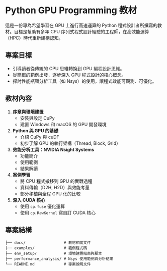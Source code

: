 # Python GPU Programming 教材

這是一份專為希望學習在 GPU 上進行高速運算的 Python 程式設計者所撰寫的教材。目標是幫助有多年 CPU 序列式程式設計經驗的工程師，在高效能運算（HPC）時代重新建構認知。

## 專案目標

- 引導讀者從傳統的 CPU 思維轉換到 GPU 編程設計思維。
- 從簡單的範例出發，逐步深入 GPU 程式設計的核心概念。
- 探討性能瓶頸分析工具（如 Nsys）的使用，讓程式效能可觀測、可優化。

## 教材內容

1. **序章與環境建置**
   - 安裝與設定 CuPy
   - 建置 Windows 和 macOS 的 GPU 開發環境
2. **Python 與 GPU 的基礎**
   - 介紹 CuPy 與 cuDF
   - 初步了解 GPU 的執行架構（Thread, Block, Grid）
3. **效能分析工具：NVIDIA Nsight Systems**
   - 功能簡介
   - 使用範例
   - 結果解讀
4. **案例學習**
   - 將 CPU 程式搬移到 GPU 的實戰過程
   - 資料傳輸（D2H, H2D）與效能考量
   - 部分移植與全程 GPU 化的比較
5. **深入 CUDA 核心**
   - 使用 `cp.fuse` 優化運算
   - 使用 `cp.RawKernel` 寫自訂 CUDA 核心

## 專案結構

```plaintext
├── docs/                 # 教材相關文件
├── examples/             # 範例程式碼
├── env_setup/            # 環境建置指南與腳本
├── performance_analysis/ # Nsys 使用範例與分析結果
└── README.md             # 專案說明文件
